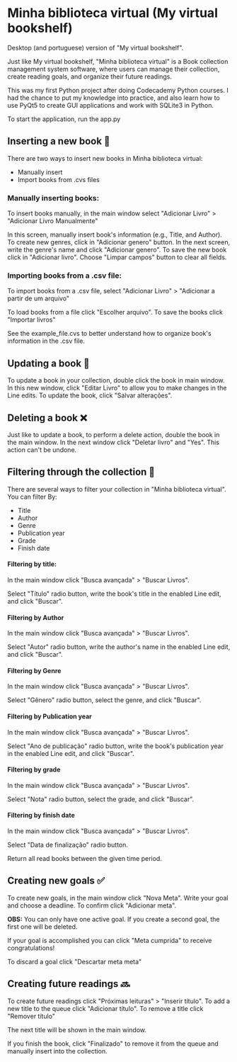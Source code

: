 # Minha biblioteca virtual (My virtual bookshelf)

Desktop (and portuguese) version of "My virtual bookshelf".

Just like My virtual bookshelf, "Minha biblioteca virtual" is a Book collection management system software, where users can manage their collection, create reading goals, and organize their future readings.

This was my first Python project after doing Codecademy Python courses. I had the chance to put my knowledge into practice, and also learn how to use PyQt5 to create GUI applications and work with SQLite3 in Python.  

To start the application, run the app.py

## Inserting a new book 📖
 There are two ways to insert new books in Minha biblioteca virtual:
 - Manually insert
 - Import books from .cvs files

### Manually inserting books:
To insert books manually, in the main window select "Adicionar Livro" > "Adicionar Livro Manualmente"

In this screen, manually insert book's information (e.g., Title, and Author). To create new genres, click in "Adicionar genero" button. In the next screen, write the genre's name and click "Adicionar genero". To save the new book click in "Adicionar livro". Choose "Limpar campos" button to clear all fields.

### Importing books from a .csv file:
To import books from a .csv file, select "Adicionar Livro" > "Adicionar a partir de um arquivo"

To load books from a file click "Escolher arquivo". To save the books click "Importar livros"

See the example_file.cvs to better understand how to organize book's information in the .csv file.

## Updating a book 🔄
To update a book in your collection, double click the book in main window. In this new window, click "Editar Livro" to allow you to make changes in the Line edits. To update the book, click "Salvar alterações".


## Deleting a book ❌
Just like to update a book, to perform a delete action, double the book in the main window. In the next window click "Deletar livro" and "Yes". This action can't be undone.

## Filtering through the collection 🔎
There are several ways to filter your collection in "Minha biblioteca virtual". You can filter By:
- Title
- Author
- Genre
- Publication year
- Grade
- Finish date

#### Filtering by title:
In the main window click "Busca avançada" > "Buscar Livros".

Select "Título" radio button, write the book's title in the enabled Line edit, and click "Buscar".

#### Filtering by Author
In the main window click "Busca avançada" > "Buscar Livros".

Select "Autor" radio button, write the author's name in the enabled Line edit, and click "Buscar".

#### Filtering by Genre
In the main window click "Busca avançada" > "Buscar Livros".

Select "Gênero" radio button, select the genre, and click "Buscar".

#### Filtering by Publication year
In the main window click "Busca avançada" > "Buscar Livros".

Select "Ano de publicação" radio button, write the book's publication year in the enabled Line edit, and click "Buscar".

#### Filtering by grade
In the main window click "Busca avançada" > "Buscar Livros".

Select "Nota" radio button, select the grade, and click "Buscar".

#### Filtering by finish date
In the main window click "Busca avançada" > "Buscar Livros".

Select "Data de finalização" radio button.

Return all read books between the given time period.


## Creating new goals ✅
To create new goals, in the main window click "Nova Meta".
Write your goal and choose a deadline. To confirm click "Adicionar meta".

**OBS:** You can only have one active goal. If you create a second goal, the first one will be deleted.

If your goal is accomplished you can click "Meta cumprida" to receive congratulations!

To discard a goal click "Descartar meta meta"


## Creating future readings 🔜
To create future readings click "Próximas leituras" >  "Inserir título". To add a new title to the queue click "Adicionar título". To remove a title click "Remover título"

The next title will be shown in the main window.

If you finish the book, click "Finalizado" to remove it from the queue and manually insert into the collection.


